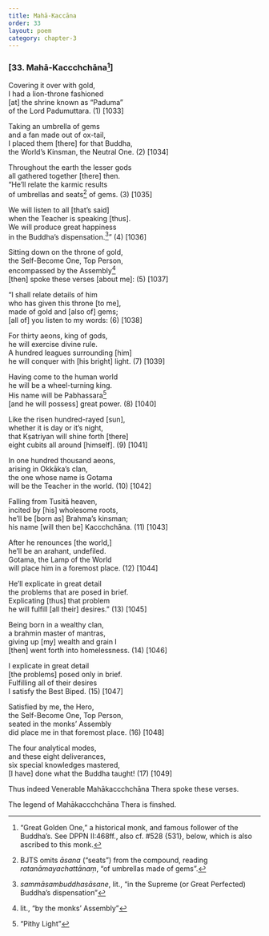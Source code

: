 ```yaml
---
title: Mahā-Kaccāna
order: 33
layout: poem
category: chapter-3
---
```


### \[33. Mahā-Ka<span class="diacritics" data-state="on">cc</span><span class="no-diacritics" data-state="off">chch</span>āna[^1]\]

Covering it over with gold,  
I had a lion-throne fashioned  
\[at\] the shrine known as “Paduma”  
of the Lord Padumuttara. (1) \[1033\]

Taking an umbrella of gems  
and a fan made out of ox-tail,  
I placed them \[there\] for that Buddha,  
the World’s Kinsman, the Neutral One. (2) \[1034\]

Throughout the earth the lesser gods  
all gathered together \[there\] then.  
“He’ll relate the karmic results  
of umbrellas and seats[^2] of gems. (3) \[1035\]

We will listen to all \[that’s said\]  
when the Teacher is speaking \[thus\].  
We will produce great happiness  
in the Buddha’s dispensation.[^3]” (4) \[1036\]

Sitting down on the throne of gold,  
the Self-Become One, Top Person,  
encompassed by the Assembly[^4]  
\[then\] spoke these verses \[about me\]: (5) \[1037\]

“I shall relate details of him  
who has given this throne \[to me\],  
made of gold and \[also of\] gems;  
\[all of\] you listen to my words: (6) \[1038\]

For thirty aeons, king of gods,  
he will exercise divine rule.  
A hundred leagues surrounding \[him\]  
he will conquer with \[his bright\] light. (7) \[1039\]

Having come to the human world  
he will be a wheel-turning king.  
His name will be Pabhassara[^5]  
\[and he will possess\] great power. (8) \[1040\]

Like the risen hundred-rayed \[sun\],  
whether it is day or it’s night,  
that Kṣatriyan will shine forth \[there\]  
eight cubits all around \[himself\]. (9) \[1041\]

In one hundred thousand aeons,  
arising in Okkāka’s clan,  
the one whose name is Gotama  
will be the Teacher in the world. (10) \[1042\]

Falling from Tusitā heaven,  
incited by \[his\] wholesome roots,  
he’ll be \[born as\] Brahma’s kinsman;  
his name \[will then be\] Ka<span class="diacritics" data-state="on">cc</span><span class="no-diacritics" data-state="off">chch</span>āna. (11) \[1043\]

After he renounces \[the world,\]  
he’ll be an arahant, undefiled.  
Gotama, the Lamp of the World  
will place him in a foremost place. (12) \[1044\]

He’ll explicate in great detail  
the problems that are posed in brief.  
Explicating \[thus\] that problem  
he will fulfill \[all their\] desires.” (13) \[1045\]

Being born in a wealthy clan,  
a brahmin master of mantras,  
giving up \[my\] wealth and grain I  
\[then\] went forth into homelessness. (14) \[1046\]

I explicate in great detail  
\[the problems\] posed only in brief.  
Fulfilling all of their desires  
I satisfy the Best Biped. (15) \[1047\]

Satisfied by me, the Hero,  
the Self-Become One, Top Person,  
seated in the monks’ Assembly  
did place me in that foremost place. (16) \[1048\]

The four analytical modes,  
and these eight deliverances,  
six special knowledges mastered,  
\[I have\] done what the Buddha taught! (17) \[1049\]

Thus indeed Venerable Mahāka<span class="diacritics" data-state="on">cc</span><span class="no-diacritics" data-state="off">chch</span>āna Thera spoke these verses.

The legend of Mahāka<span class="diacritics" data-state="on">cc</span><span class="no-diacritics" data-state="off">chch</span>āna Thera is finshed.

[^1]: “Great Golden One,” a historical monk, and famous follower of the Buddha’s. See DPPN II:468ff., also cf. \#528 {531}, below, which is also ascribed to this monk.

[^2]: BJTS omits *āsana* (“seats”) from the compound, reading *ratanāmayachattānaṃ*, “of umbrellas made of gems”.

[^3]: *sammāsambuddhasāsane*, lit., “in the Supreme (or Great Perfected) Buddha’s dispensation”

[^4]: lit., “by the monks’ Assembly”

[^5]: “Pithy Light”
